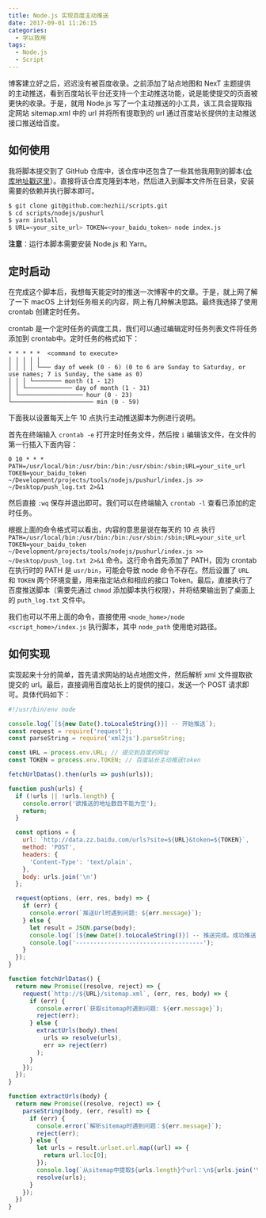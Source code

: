 ```yaml
---
title: Node.js 实现百度主动推送
date: 2017-09-01 11:26:15
categories:
  - 学以致用
tags:
  - Node.js
  - Script
---
```


博客建立好之后，迟迟没有被百度收录。之前添加了站点地图和 NexT 主题提供的主动推送，看到百度站长平台还支持一个主动推送功能，说是能使提交的页面被更快的收录。于是，就用 Node.js 写了一个主动推送的小工具，该工具会提取指定网站 sitemap.xml 中的 url 并将所有提取到的 url 通过百度站长提供的主动推送接口推送给百度。

<!-- more -->

## 如何使用

我将脚本提交到了 GitHub 仓库中，该仓库中还包含了一些其他我用到的脚本([仓库地址戳这里](https://github.com/hezhii/scripts)）。直接将该仓库克隆到本地，然后进入到脚本文件所在目录，安装需要的依赖并执行脚本即可。

```bash
$ git clone git@github.com:hezhii/scripts.git
$ cd scripts/nodejs/pushurl
$ yarn install
$ URL=<your_site_url> TOKEN=<your_baidu_token> node index.js
```

**注意**：运行本脚本需要安装 Node.js 和 Yarn。

## 定时启动

在完成这个脚本后，我想每天能定时的推送一次博客中的文章。于是，就上网了解了一下 macOS 上计划任务相关的内容，网上有几种解决思路。最终我选择了使用 crontab 创建定时任务。

crontab 是一个定时任务的调度工具，我们可以通过编辑定时任务列表文件将任务添加到 crontab中。定时任务的格式如下：

```
* * * * *  <command to execute>
│ │ │ │ │
│ │ │ │ └─── day of week (0 - 6) (0 to 6 are Sunday to Saturday, or use names; 7 is Sunday, the same as 0)
│ │ │ └──────── month (1 - 12)
│ │ └───────────── day of month (1 - 31)
│ └────────────────── hour (0 - 23)
└─────────────────────── min (0 - 59)
```

下面我以设置每天上午 10 点执行主动推送脚本为例进行说明。

首先在终端输入 `crontab -e` 打开定时任务文件，然后按 `i` 编辑该文件，在文件的第一行插入下面内容：

```
0 10 * * * PATH=/usr/local/bin:/usr/bin:/bin:/usr/sbin:/sbin;URL=your_site_url TOKEN=your_baidu_token ~/Development/projects/tools/nodejs/pushurl/index.js >> ~/Desktop/push_log.txt 2>&1
```

然后直接 `:wq` 保存并退出即可。我们可以在终端输入 `crontab -l` 查看已添加的定时任务。

根据上面的命令格式可以看出，内容的意思是说在每天的 10 点 执行`PATH=/usr/local/bin:/usr/bin:/bin:/usr/sbin:/sbin;URL=your_site_url TOKEN=your_baidu_token ~/Development/projects/tools/nodejs/pushurl/index.js >> ~/Desktop/push_log.txt 2>&1` 命令。这行命令首先添加了 PATH，因为 crontab 在执行时的 PATH 是 `usr/bin`，可能会导致 node 命令不存在。然后设置了 `URL` 和 `TOKEN` 两个环境变量，用来指定站点和相应的接口 Token。最后，直接执行了百度推送脚本（需要先通过 `chmod` 添加脚本执行权限），并将结果输出到了桌面上的 `puth_log.txt` 文件中。

我们也可以不用上面的命令，直接使用 `<node_home>/node <script_home>/index.js` 执行脚本，其中 `node_path` 使用绝对路径。

## 如何实现

实现起来十分的简单，首先请求网站的站点地图文件，然后解析 xml 文件提取欲提交的 url。最后，直接调用百度站长上的提供的接口，发送一个 POST 请求即可。具体代码如下：

```javascript
#!/usr/bin/env node

console.log(`[${new Date().toLocaleString()}] -- 开始推送`);
const request = require('request');
const parseString = require('xml2js').parseString;

const URL = process.env.URL; // 提交到百度的网址
const TOKEN = process.env.TOKEN; // 百度站长主动推送token

fetchUrlDatas().then(urls => push(urls));

function push(urls) {
  if (!urls || !urls.length) {
    console.error('欲推送的地址数目不能为空');
    return;
  }

  const options = {
    url: `http://data.zz.baidu.com/urls?site=${URL}&token=${TOKEN}`,
    method: 'POST',
    headers: {
      'Content-Type': 'text/plain',
    },
    body: urls.join('\n')
  };

  request(options, (err, res, body) => {
    if (err) {
      console.error(`推送Url时遇到问题: ${err.message}`);
    } else {
      let result = JSON.parse(body);
      console.log(`[${new Date().toLocaleString()}] -- 推送完成。成功推送 ${result.success} 条url，今天剩余 ${result.remain} 条可推送url。`);
      console.log('------------------------------------');
    }
  });
}

function fetchUrlDatas() {
  return new Promise((resolve, reject) => {
    request(`http://${URL}/sitemap.xml`, (err, res, body) => {
      if (err) {
        console.error(`获取sitemap时遇到问题: ${err.message}`);
        reject(err);
      } else {
        extractUrls(body).then(
          urls => resolve(urls),
          err => reject(err)
        );
      }
    });
  });
}

function extractUrls(body) {
  return new Promise((resolve, reject) => {
    parseString(body, (err, result) => {
      if (err) {
        console.error(`解析sitemap时遇到问题：${err.message}`);
        reject(err);
      } else {
        let urls = result.urlset.url.map((url) => {
          return url.loc[0];
        });
        console.log(`从sitemap中提取${urls.length}个url：\n${urls.join('\n')}`);
        resolve(urls);
      }
    });
  })
}
```
